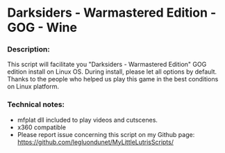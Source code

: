 # Darksiders - Warmastered Edition - GOG - Wine

### Description:
This script will facilitate you "Darksiders - Warmastered Edition" GOG edition install on Linux OS.
During install, please let all options by default.
Thanks to the people who helped us play this game in the best conditions on Linux platform.

### Technical notes:
- mfplat dll included to play videos and cutscenes.
- x360 compatible
- Please report issue concerning this script on my Github page:
https://github.com/legluondunet/MyLittleLutrisScripts/

